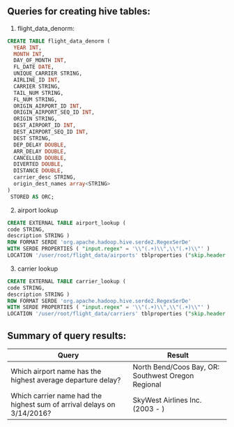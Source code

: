 ## Queries for creating hive tables:

1. flight_data_denorm:

```sql
CREATE TABLE flight_data_denorm (
  YEAR INT, 
  MONTH INT,
  DAY_OF_MONTH INT,
  FL_DATE DATE,
  UNIQUE_CARRIER STRING,
  AIRLINE_ID INT,
  CARRIER STRING,
  TAIL_NUM STRING,
  FL_NUM STRING,
  ORIGIN_AIRPORT_ID INT,
  ORIGIN_AIRPORT_SEQ_ID INT,
  ORIGIN STRING,
  DEST_AIRPORT_ID INT,
  DEST_AIRPORT_SEQ_ID INT,
  DEST STRING,
  DEP_DELAY DOUBLE,
  ARR_DELAY DOUBLE,
  CANCELLED DOUBLE,
  DIVERTED DOUBLE,
  DISTANCE DOUBLE,
  carrier_desc STRING,
  origin_dest_names array<STRING> 
)
 STORED AS ORC;
```

2. airport lookup

```sql
CREATE EXTERNAL TABLE airport_lookup ( 
code STRING,
description STRING ) 
ROW FORMAT SERDE 'org.apache.hadoop.hive.serde2.RegexSerDe' 
WITH SERDE PROPERTIES ( "input.regex" = '\\"(.+)\\",\\"(.+)\\"' ) 
LOCATION '/user/root/flight_data/airports' tblproperties ("skip.header.line.count"="1");
```





3. carrier lookup

```sql
CREATE EXTERNAL TABLE carrier_lookup ( 
code STRING,
description STRING ) 
ROW FORMAT SERDE 'org.apache.hadoop.hive.serde2.RegexSerDe' 
WITH SERDE PROPERTIES ( "input.regex" = '\\"(.+)\\",\\"(.+)\\"' ) 
LOCATION '/user/root/flight_data/carriers' tblproperties ("skip.header.line.count"="1");
```



## Summary of query results:

| Query | Result                                 |
|---------------|--------------------------------------------------|
| Which airport name has the highest average departure delay?      | North Bend/Coos Bay, OR: Southwest Oregon Regional   |
| Which carrier name had the highest sum of arrival delays on 3/14/2016?      | SkyWest Airlines Inc. (2003 - )| 
  
  
